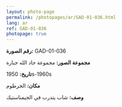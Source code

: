 ```yaml
---
layout: photo-page
permalink: /photopages/ar/GAD-01-036.html
lang: ar
ref: GAD-01-036
photopage: true
---
```


**رقم الصورة:** GAD-01-036

**مجموعة الصور:** مجموعة جاد الله جبارة

**تاريخ:** 1950s-1960s

**مكان:** الخرطوم

**وصف:** شاب يتدرب في الجيمناستيك
